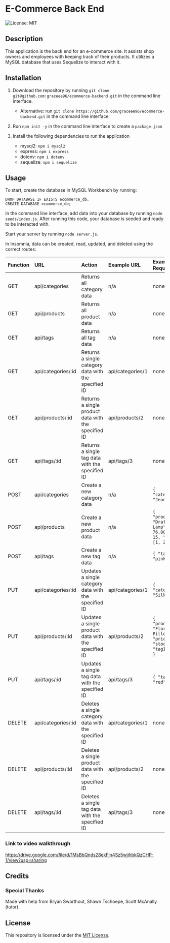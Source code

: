 # E-Commerce Back End

![License: MIT](https://img.shields.io/badge/License-MIT-yellow.svg)

## Description
This application is the back end for an e-commerce site. It assists shop owners and employees with keeping track of their products. It utilizes a MySQL database that uses Sequelize to interact with it.

## Installation
1. Download the repository by running `git clone git@github.com:graceee96/ecommerce-backend.git` in the command line interface.
    * Alternative: run `git clone https://github.com/graceee96/ecommerce-backend.git` in the command line interface

2. Run `npm init -y` in the command line interface to create a ```package.json```
3. Install the following dependencies to run the application
    * mysql2: `npm i mysql2`
    * express: `npm i express`
    * dotenv: `npm i dotenv`
    * sequelize: `npm i sequelize`

## Usage
To start, create the database in MySQL Workbench by running: 
```
DROP DATABASE IF EXISTS ecommerce_db;
CREATE DATABASE ecommerce_db;
```
In the command line interface, add data into your database by running `node seeds/index.js`. After running this code, your database is seeded and ready to be interacted with.

Start your server by running `node server.js`.

In Insomnia, data can be created, read, updated, and deleted using the correct routes:

| Function | URL                | Action                    | Example URL | Example Request Body |
| :---     | :---               | :---                      | :---    | :--- |
| GET      | api/categories     | Returns all category data | n/a     | none |
| GET      | api/products       | Returns all product data  | n/a     | none |
| GET      | api/tags           | Returns all tag data      | n/a     | none |
| GET      | api/categories/:id | Returns a single category data with the specified ID | api/categories/1 | none |
| GET      | api/products/:id   | Returns a single product data with the specified ID  | api/products/2   | none |
| GET      | api/tags/:id       | Returns a single tag data with the specified ID      | api/tags/3       | none |
| POST     | api/categories     | Create a new category data | n/a     | `{ "category_name": "Jeans" }` |
| POST     | api/products       | Create a new product data  | n/a     | `{ "product_name": "Drafting Table Lamp", "price": 76.00, "stock": 15, "tagIds": [1, 2] }` |
| POST     | api/tags           | Create a new tag data      | n/a     | `{ "tag_name": "pink" }` |
| PUT      | api/categories/:id | Updates a single category data with the specified ID | api/categories/1 | `{ "category_name": "Silk Scarf" }` |
| PUT      | api/products/:id   | Updates a single product data with the specified ID  | api/products/2   | `{ "product_name": "Floral Pillowcase", "price": 95.00, "stock": 20, "tagIds": [4, 5] }` |
| PUT      | api/tags/:id       | Updates a single tag data with the specified ID      | api/tags/3       | `{ "tag_name": "red" }` |
| DELETE      | api/categories/:id | Deletes a single category data with the specified ID | api/categories/1 | none |
| DELETE      | api/products/:id   | Deletes a single product data with the specified ID  | api/products/2   | none |
| DELETE      | api/tags/:id       | Deletes a single tag data with the specified ID      | api/tags/3       | none |

### Link to video walkthrough
https://drive.google.com/file/d/1MsBbQnds28ekFjn4Sz5wjjhbkQzCHP-1/view?usp=sharing

## Credits

### Special Thanks
Made with help from Bryan Swarthout, Shawn Tschoepe, Scott McAnally (tutor).

## License
This repository is licensed under the [MIT License](https://opensource.org/licenses/MIT).